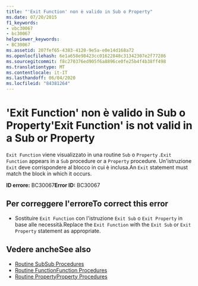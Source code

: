 ```yaml
---
title: "'Exit Function' non è valido in Sub o Property"
ms.date: 07/20/2015
f1_keywords:
- vbc30067
- bc30067
helpviewer_keywords:
- BC30067
ms.assetid: 207fef65-4383-4120-9e5a-e0e14d168a72
ms.openlocfilehash: 6e1a658e98423cc01622848c31342307e2f77286
ms.sourcegitcommit: f8c270376ed905f6a8896ce0fe25b4f4b38ff498
ms.translationtype: MT
ms.contentlocale: it-IT
ms.lasthandoff: 06/04/2020
ms.locfileid: "84381264"
---
```

# <a name="exit-function-is-not-valid-in-a-sub-or-property"></a><span data-ttu-id="53414-102">'Exit Function' non è valido in Sub o Property</span><span class="sxs-lookup"><span data-stu-id="53414-102">'Exit Function' is not valid in a Sub or Property</span></span>
<span data-ttu-id="53414-103">`Exit Function` viene visualizzato in una routine `Sub` o `Property` .</span><span class="sxs-lookup"><span data-stu-id="53414-103">`Exit Function` appears in a `Sub` procedure or a `Property` procedure.</span></span> <span data-ttu-id="53414-104">Un'istruzione `Exit` deve corrispondere al blocco in cui è inclusa.</span><span class="sxs-lookup"><span data-stu-id="53414-104">An `Exit` statement must match the block in which it occurs.</span></span>  
  
 <span data-ttu-id="53414-105">**ID errore:** BC30067</span><span class="sxs-lookup"><span data-stu-id="53414-105">**Error ID:** BC30067</span></span>  
  
## <a name="to-correct-this-error"></a><span data-ttu-id="53414-106">Per correggere l'errore</span><span class="sxs-lookup"><span data-stu-id="53414-106">To correct this error</span></span>  
  
- <span data-ttu-id="53414-107">Sostituire `Exit Function` con l'istruzione `Exit Sub` o `Exit Property` in base alle necessità.</span><span class="sxs-lookup"><span data-stu-id="53414-107">Replace the `Exit Function` with the `Exit Sub` or `Exit Property` statement as appropriate.</span></span>  
  
## <a name="see-also"></a><span data-ttu-id="53414-108">Vedere anche</span><span class="sxs-lookup"><span data-stu-id="53414-108">See also</span></span>

- [<span data-ttu-id="53414-109">Routine Sub</span><span class="sxs-lookup"><span data-stu-id="53414-109">Sub Procedures</span></span>](../programming-guide/language-features/procedures/sub-procedures.md)
- [<span data-ttu-id="53414-110">Routine Function</span><span class="sxs-lookup"><span data-stu-id="53414-110">Function Procedures</span></span>](../programming-guide/language-features/procedures/function-procedures.md)
- [<span data-ttu-id="53414-111">Routine Property</span><span class="sxs-lookup"><span data-stu-id="53414-111">Property Procedures</span></span>](../programming-guide/language-features/procedures/property-procedures.md)
